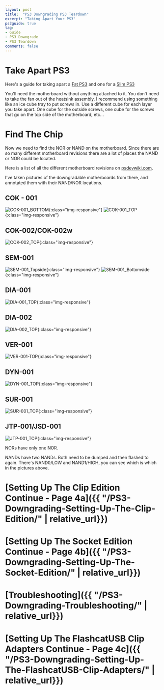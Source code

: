 ```yaml
---
layout: post
title:  "PS3 Downgrading PS3 Teardown"
excerpt: "Taking Apart Your PS3"
ps3guide: true
tag:
- Guide
- PS3 Downgrade
- PS3 Teardown
comments: false
---
```

# Take Apart PS3

Here's a guide for taking apart a [Fat PS3](https://www.ifixit.com/Teardown/PlayStation+3+Teardown/1260) and one for a [Slim PS3](https://www.ifixit.com/Teardown/PlayStation+3+Slim+Teardown/1121)

You'll need the motherboard without anything attached to it.
You don't need to take the fan out of the heatsink assembly.
I recommend using something like an ice cube tray to put screws in.
Use a different cube for each layer you take apart.
One cube for the outside screws, one cube for the screws that go on the top side of the motherboard, etc...

# Find The Chip

Now we need to find the NOR or NAND on the motherboard.
Since there are so many different motherboard revisions there are a lot of places the NAND or NOR could be located.

Here is a list of all the different motherboard revisions on [psdevwiki.com](http://www.psdevwiki.com/ps3/Motherboard_Revisions).

I've taken pictures of the downgradable motherboards from there, and annotated them with their NAND/NOR locations.

## COK - 001

![COK-001_BOTTOM](/assets/img/COK-001_BOTTOM.jpg){:class="img-responsive"}
![COK-001_TOP](/assets/img/COK-001_TOP.jpg){:class="img-responsive"}

## COK-002/COK-002w

![COK-002_TOP](/assets/img/COK-002_TOP.jpg){:class="img-responsive"}

## SEM-001

![SEM-001_Topside](/assets/img/SEM-001_Topside.jpg){:class="img-responsive"}
![SEM-001_Bottomside](/assets/img/SEM-001_Bottomside.jpg){:class="img-responsive"}

## DIA-001

![DIA-001_TOP](/assets/img/DIA-001_TOP.jpg){:class="img-responsive"}

## DIA-002

![DIA-002_TOP](/assets/img/DIA-002_TOP.jpg){:class="img-responsive"}

## VER-001

![VER-001-TOP](/assets/img/VER-001-TOP.jpg){:class="img-responsive"}

## DYN-001

![DYN-001_TOP](/assets/img/DYN-001_TOP.jpg){:class="img-responsive"}

## SUR-001

![SUR-001_TOP](/assets/img/SUR-001_TOP.jpg){:class="img-responsive"}

## JTP-001/JSD-001

![JTP-001_TOP](/assets/img/JTP-001_TOP.jpg){:class="img-responsive"}

NORs have only one NOR.

NANDs have two NANDs. Both need to be dumped and then flashed to again. There's NAND0/LOW and NAND1/HIGH, you can see which is which in the pictures above.

# [Setting Up The Clip Edition Continue - Page 4a]({{ "/PS3-Downgrading-Setting-Up-The-Clip-Edition/" | relative_url}})

# [Setting Up The Socket Edition Continue - Page 4b]({{ "/PS3-Downgrading-Setting-Up-The-Socket-Edition/" | relative_url}})
# [Troubleshooting]({{ "/PS3-Downgrading-Troubleshooting/" | relative_url}})

# [Setting Up The FlashcatUSB Clip Adapters Continue - Page 4c]({{ "/PS3-Downgrading-Setting-Up-The-FlashcatUSB-Clip-Adapters/" | relative_url}})